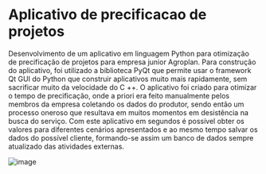 # Aplicativo de precificacao de projetos
Desenvolvimento de um aplicativo em linguagem Python para otimização de precificação de projetos para empresa junior Agroplan. Para construção do aplicativo, foi utilizado a biblioteca PyQt que permite usar o framework Qt GUI do Python que construir aplicativos muito mais rapidamente, sem sacrificar muito da velocidade do C ++. O aplicativo foi criado para otimizar o tempo de precificação, onde a priori era feito manualmente pelos membros da empresa coletando os dados do produtor, sendo então um processo oneroso que resultava em muitos momentos em desistência na busca do serviço. Com este aplicativo em segundos é possível obter os valores para diferentes cenários apresentados e ao mesmo tempo salvar os dados do possível cliente, formando-se assim um banco de dados sempre atualizado das atividades externas.

![image](https://user-images.githubusercontent.com/87678345/126242898-1f5b6459-e9d6-4dfe-a8a2-dbdcc616e39e.png)

